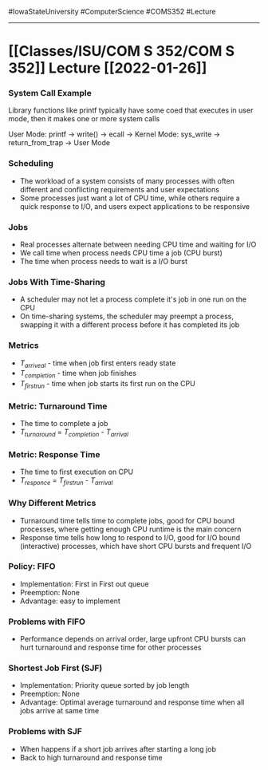 #IowaStateUniversity
#ComputerScience
#COMS352
#Lecture

---

# [[Classes/ISU/COM S 352/COM S 352]] Lecture [[2022-01-26]]

### System Call Example 

Library functions like printf typically have some coed that executes in user mode, then it makes one or more system calls


User Mode: printf -> write() -> ecall -> Kernel Mode: sys_write -> return_from_trap -> User Mode

### Scheduling 

- The workload of a system consists of many processes with often different and conflicting requirements and user expectations 
- Some processes just want a lot of CPU time, while others require a quick response to I/O, and users expect applications to be responsive 

### Jobs 

- Real processes alternate between needing CPU time and waiting for I/O
- We call time when process needs CPU time a job (CPU burst)
- The time when process needs to wait is a I/O burst

### Jobs With Time-Sharing 

- A scheduler may not let a process complete it's job in one run on the CPU
- On time-sharing systems, the scheduler may preempt a process, swapping it with a different process before it has completed its job

### Metrics

- $T_{arriveal}$ - time when job first enters ready state
- $T_{completion}$ - time when job finishes 
- $T_{firstrun}$ - time when job starts its first run on the CPU

### Metric: Turnaround Time
- The time to complete a job
- $T_{turnaround}$ = $T_{completion}$ - $T_{arrival}$ 

### Metric: Response Time 
- The time to first execution on CPU
- $T_{responce}$ = $T_{firstrun}$ - $T_{arrival}$ 

### Why Different Metrics

- Turnaround time tells time to complete jobs, good for CPU bound processes, where getting enough CPU runtime is the main concern
- Response time tells how long to respond to I/O, good for I/O bound (interactive) processes, which have short CPU bursts and frequent I/O 

### Policy: FIFO
- Implementation: First in First out queue
- Preemption: None 
- Advantage: easy to implement 

### Problems with FIFO
- Performance depends on arrival order, large upfront CPU bursts can hurt turnaround and response time for other processes 


### Shortest Job First (SJF)

- Implementation: Priority queue sorted by job length 
- Preemption: None 
- Advantage: Optimal average turnaround and response time when all jobs arrive at same time 
### Problems with SJF

- When happens if a short job arrives after starting a long job
- Back to high turnaround and response time

